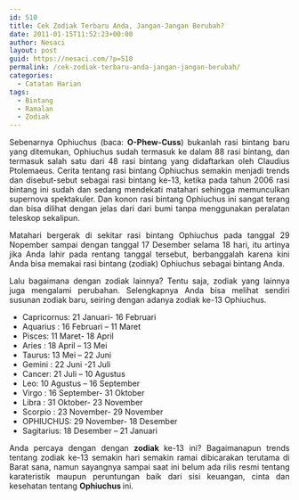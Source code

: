 ```yaml
---
id: 510
title: Cek Zodiak Terbaru Anda, Jangan-Jangan Berubah?
date: 2011-01-15T11:52:23+00:00
author: Nesaci
layout: post
guid: https://nesaci.com/?p=510
permalink: /cek-zodiak-terbaru-anda-jangan-jangan-berubah/
categories:
  - Catatan Harian
tags:
  - Bintang
  - Ramalan
  - Zodiak
---
```

<p style="text-align: justify;">
  Sebenarnya Ophiuchus (baca: <strong>O-Phew-Cuss</strong>) bukanlah rasi bintang baru yang ditemukan, Ophiuchus sudah termasuk ke dalam 88 rasi bintang, dan termasuk salah satu dari 48 rasi bintang yang didaftarkan oleh Claudius Ptolemaeus. Cerita tentang rasi bintang Ophiuchus semakin menjadi trends dan disebut-sebut sebagai rasi bintang ke-13, ketika pada tahun 2006 rasi bintang ini sudah dan sedang mendekati matahari sehingga memunculkan supernova spektakuler. Dan konon rasi bintang Ophiuchus ini sangat terang dan bisa dilihat dengan jelas dari dari bumi tanpa menggunakan peralatan teleskop sekalipun.
</p>

<p style="text-align: justify;">
  Matahari bergerak di sekitar rasi bintang Ophiuchus pada tanggal 29 Nopember sampai dengan tanggal 17 Desember selama 18 hari, itu artinya jika Anda lahir pada rentang tanggal tersebut, berbanggalah karena kini Anda bisa memakai rasi bintang (zodiak) Ophiuchus sebagai bintang Anda.
</p>

<p style="text-align: justify;">
  Lalu bagaimana dengan zodiak lainnya? Tentu saja, zodiak yang lainnya juga mengalami perubahan. Selengkapnya Anda bisa melihat sendiri susunan zodiak baru, seiring dengan adanya zodiak ke-13 Ophiuchus.
</p>

  * Capricornus: 21 Januari- 16 Februari
  * Aquarius : 16 Februari &#8211; 11 Maret
  * Pisces: 11 Maret- 18 April
  * Aries : 18 April &#8211; 13 Mei
  * Taurus: 13 Mei &#8211; 22 Juni
  * Gemini : 22 Juni -21 Juli
  * Cancer: 21 Juli &#8211; 10 Agustus
  * Leo: 10 Agustus &#8211; 16 September
  * Virgo : 16 September- 31 Oktober
  * Libra : 31 Oktober- 23 November
  * Scorpio : 23 November- 29 November
  * OPHIUCHUS: 29 November- 18 Desember
  * Sagitarius: 18 Desember &#8211; 21 Januari

<p style="text-align: justify;">
  Anda percaya dengan dengan <strong>zodiak </strong>ke-13 ini? Bagaimanapun trends tentang zodiak ke-13 semakin hari semakin ramai dibicarakan terutama di Barat sana, namun sayangnya sampai saat ini belum ada rilis resmi tentang karateristik maupun peruntungan baik dari sisi keuangan, cinta dan kesehatan tentang <strong>Ophiuchus </strong>ini.
</p>